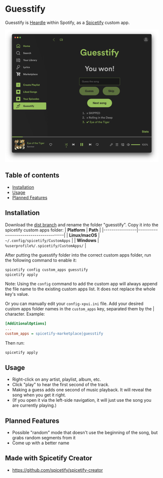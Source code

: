 # Guesstify

Guesstify is [Heardle](https://www.spotify.com/heardle/) within Spotify, as a [Spicetify](https://spicetify.app) custom app. 

![Preview screenshot](docs/preview.png)

## Table of contents
  - [Installation](#installation)
  - [Usage](#usage)
  - [Planned Features](#planned-features)

## Installation
Download the [dist branch](https://github.com/spaceface777/guesstify/archive/refs/heads/dist.zip) and rename the folder "guesstify". Copy it into the spicetify custom apps folder:
| **Platform**    | **Path**                               |
|-----------------|----------------------------------------|
| **Linux/macOS** | `~/.config/spicetify/CustomApps`       |
| **Windows**     | `%userprofile%/.spicetify/CustomApps/` |

After putting the guesstify folder into the correct custom apps folder, run the following command to enable it:
```
spicetify config custom_apps guesstify
spicetify apply
```
Note: Using the `config` command to add the custom app will always append the file name to the existing custom apps list. It does not replace the whole key's value.

Or you can manually edit your `config-xpui.ini` file. Add your desired custom apps folder names in the `custom_apps` key, separated them by the | character.
Example:
```ini
[AdditionalOptions]
...
custom_apps = spicetify-marketplace|guesstify
```

Then run:
```
spicetify apply
```

## Usage
- Right-click on any artist, playlist, album, etc. 
- Click "play" to hear the first second of the track.
- Making a guess adds one second of music playback. It will reveal the song when you get it right. 
- (If you open it via the left-side navigation, it will just use the song you are currently playing.)

## Planned Features
- Possible "random" mode that doesn't use the beginning of the song, but grabs random segments from it
- Come up with a better name

## Made with Spicetify Creator
- https://github.com/spicetify/spicetify-creator
